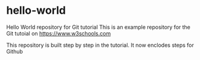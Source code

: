 # hello-world

Hello World repository for Git tutorial
This is an example repository for the Git tutoial on https://www.w3schools.com

This repository is built step by step in the tutorial.
It now enclodes steps for Github
